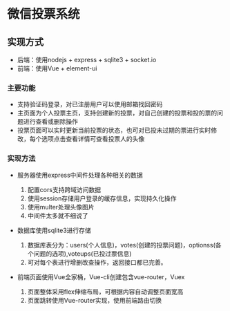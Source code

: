 <!--
 * @Author: your name
 * @Date: 2019-12-02 09:33:16
 * @LastEditTime: 2019-12-02 09:46:14
 * @LastEditors: your name
 * @Description: In User Settings Edit
 * @FilePath: \Vote\README.md
 -->

# 微信投票系统

## 实现方式

* 后端：使用nodejs + express + sqlite3 + socket.io
* 前端：使用Vue + element-ui

### 主要功能

* 支持验证码登录，对已注册用户可以使用邮箱找回密码
* 主页面为个人投票主页，支持创建新的投票，对自己创建的投票和投的票的问题进行查看或删除操作
* 投票页面可以实时更新当前投票的状态，也可对已投未过期的票进行实时修改，每个选项点击查看详情可查看投票人的头像

### 实现方法

* 服务器使用express中间件处理各种相关的数据
    1. 配置cors支持跨域访问数据
    2. 使用session存储用户登录的缓存信息，实现持久化操作
    3. 使用multer处理头像图片
    4. 中间件太多就不细说了

* 数据库使用sqlite3进行存储
    1. 数据库表分为：users(个人信息)，votes(创建的投票问题)，optionss(各个问题的选项),voteups(已投过票信息)
    2. 可对每个表进行增删改查操作，返回接口都已完善。

* 前端页面使用Vue全家桶，Vue-cli创建包含vue-router，Vuex
    1. 页面整体采用flex伸缩布局，可根据内容自动调整页面宽高
    2. 页面跳转使用Vue-router实现，使用前端路由切换
